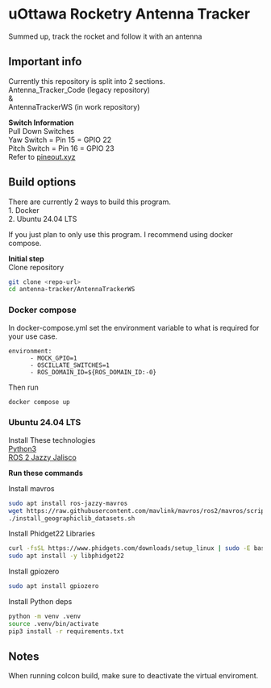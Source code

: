 # uOttawa Rocketry Antenna Tracker
Summed up, track the rocket and follow it with an antenna

## Important info
Currently this repository is split into 2 sections. \
Antenna_Tracker_Code (legacy repository) \
& \
AntennaTrackerWS (in work repository)

**Switch Information** \
Pull Down Switches \
Yaw Switch = Pin 15 = GPIO 22 \
Pitch Switch = Pin 16 = GPIO 23 \
Refer to [pineout.xyz](https://pinout.xyz/)

## Build options
There are currently 2 ways to build this program. \
    1. Docker \
    2. Ubuntu 24.04 LTS

If you just plan to only use this program. I recommend using docker compose.

**Initial step** \
Clone repository
```bash
git clone <repo-url>
cd antenna-tracker/AntennaTrackerWS
```
### Docker compose
In docker-compose.yml set the environment variable to what is required for your use case.

```
environment:
      - MOCK_GPIO=1
      - OSCILLATE_SWITCHES=1
      - ROS_DOMAIN_ID=${ROS_DOMAIN_ID:-0}
```
Then run
```bash
docker compose up
```
### Ubuntu 24.04 LTS
Install These technologies \
[Python3](https://www.python.org/) \
[ROS 2 Jazzy Jalisco](https://docs.ros.org/en/jazzy/index.html)

**Run these commands**

Install mavros
```bash
sudo apt install ros-jazzy-mavros
wget https://raw.githubusercontent.com/mavlink/mavros/ros2/mavros/scripts/install_geographiclib_datasets.sh
./install_geographiclib_datasets.sh
```
Install Phidget22 Libraries
```bash
curl -fsSL https://www.phidgets.com/downloads/setup_linux | sudo -E bash -
sudo apt install -y libphidget22
```
Install gpiozero
```bash
sudo apt install gpiozero
```
Install Python deps
```bash
python -m venv .venv
source .venv/bin/activate
pip3 install -r requirements.txt
```
## Notes
When running colcon build, make sure to deactivate the virtual enviroment.